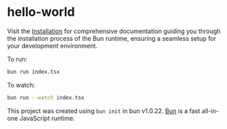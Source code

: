 # hello-world

Visit the [Installation](https://bun.sh/docs/installation) for comprehensive documentation guiding you through the installation process of the Bun runtime, ensuring a seamless setup for your development environment.

To run:

```bash
bun run index.tsx
```

To watch:

```bash
bun run --watch index.tsx
```

This project was created using `bun init` in bun v1.0.22. [Bun](https://bun.sh) is a fast all-in-one JavaScript runtime.

